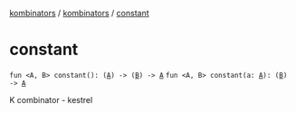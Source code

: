 [kombinators](../index.md) / [kombinators](index.md) / [constant](./constant.md)

# constant

`fun <A, B> constant(): (`[`A`](constant.md#A)`) -> (`[`B`](constant.md#B)`) -> `[`A`](constant.md#A)
`fun <A, B> constant(a: `[`A`](constant.md#A)`): (`[`B`](constant.md#B)`) -> `[`A`](constant.md#A)

K combinator - kestrel

